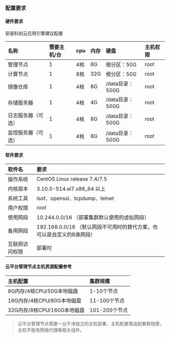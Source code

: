 ### 配置要求

#### **硬件要求**

安装科创云应用引擎建议配置

| 名称 | 需要主机/台 | cpu | 内存 | 硬盘 | 主机权限 |
| :--- | :--- | :--- | :--- | :--- | :--- |
| 管理节点 | 1 | 4核 | 8G | 根分区：50G | root |
| 计算节点 | 1 | 8核 | 32G | 根分区：50G | root |
| 镜像仓库 | 1 | 4核 | 8G | /data目录：500G | root |
| 存储服务器 | 1 | 4核 | 4G | /data目录：500G | root |
| 日志服务器（可选） | 1 | 4核 | 8G | /data目录：500G | root |
| 监控服务器（可选） | 1 | 4核 | 8G | /data目录：500G | root |




#### **软件要求**

| 软件名 | 要求 |
| :--- | :--- |
| 操作系统 | CentOS Linux release 7.4/7.5 |
| 内核版本 | 3.10.0-514.el7.x86\_64 以上 |
| 系统工具 | lsof、openssl、tcpdump、telnet |
| 用户权限 | root |
| 使用网段 | 10.244.0.0/16 （部署集群默认使用的虚拟网段）|
| 备用网段 | 192.168.0.0/16 （默认网段不可用时的替代方案，也可以是自定义的B类网段）|
| 互联网访问权限 | 部署时 |

#### 云平台管理节点主机资源配置参考

| 主机配置 | 集群规模 |
| :--- | :--- |
| 8G内存/4核CPU/50G本地磁盘 | 1-10个节点 |
| 16G内存/4核CPU/80G本地磁盘 | 11-100个节点 |
| 32G内存/8核CPU/160G本地磁盘 | 101-200个节点 |

> 云平台管理节点需要一台干净独立的主机部署，主机配置需适配集群规模，主机不能有网络代理等相关组件。



